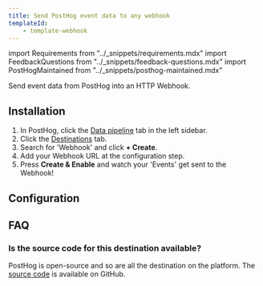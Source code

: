 ```yaml
---
title: Send PostHog event data to any webhook
templateId:
    - template-webhook
---
```


import Requirements from "../_snippets/requirements.mdx"
import FeedbackQuestions from "../_snippets/feedback-questions.mdx"
import PostHogMaintained from "../_snippets/posthog-maintained.mdx"

Send event data from PostHog into an HTTP Webhook.

<Requirements />

## Installation

1. In PostHog, click the [Data pipeline](https://us.posthog.com/pipeline/overview) tab in the left sidebar.
2. Click the [Destinations](https://us.posthog.com/pipeline/destinations?search=http) tab.
3. Search for 'Webhook' and click **+ Create**.
4. Add your Webhook URL at the configuration step.
5. Press **Create & Enable** and watch your 'Events' get sent to the Webhook!

<HideOnCDPIndex>

## Configuration

<TemplateParameters />

## FAQ

### Is the source code for this destination available?

PostHog is open-source and so are all the destination on the platform. The [source code](https://github.com/PostHog/posthog/blob/master/posthog/cdp/templates/webhook/template_webhook.py) is available on GitHub.

<PostHogMaintained />

<FeedbackQuestions />

</HideOnCDPIndex>
